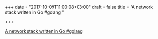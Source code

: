 +++
date = "2017-10-09T11:00:08+03:00"
draft = false
title = "A network stack written in Go #golang "

+++

<p><a href="https://github.com/google/netstack">A network stack written in Go #golang </a></p>
